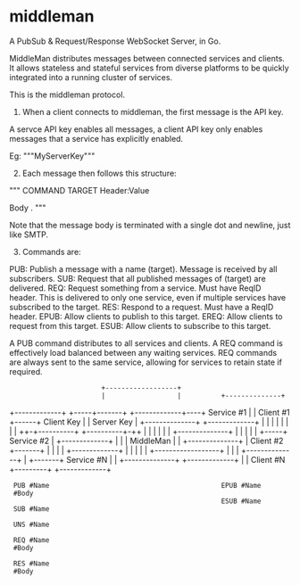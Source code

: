 # middleman
A PubSub &amp; Request/Response WebSocket Server, in Go.


MiddleMan distributes messages between connected services and clients. It
allows stateless and stateful services from diverse platforms to be
quickly integrated into a running cluster of services.

This is the middleman protocol.

1. When a client connects to middleman, the first message is the API key.

A servce API key enables all messages, a client API key only enables
messages that a service has explicitly enabled.

Eg:
"""MyServerKey"""

2. Each message then follows this structure:

"""
COMMAND TARGET
Header:Value

Body 
.
"""

Note that the message body is terminated with a single dot and newline, just like SMTP.

3. Commands are:

PUB: Publish a message with a name (target). Message is received by 
 all subscribers.
SUB: Request that all published messages of (target) are delivered.
REQ: Request something from a service. Must have ReqID header. This 
 is delivered to only one service, even if multiple services have subscribed to the target.
RES: Respond to a request. Must have a ReqID header.
EPUB: Allow clients to publish to this target.
EREQ: Allow clients to request from this target.
ESUB: Allow clients to subscribe to this target.

A PUB command distributes to all services and clients. A REQ command
is effectively load balanced between any waiting services. REQ commands
are always sent to the same service, allowing for services to retain state
if required.



                           +------------------+
                           |                  |          +--------------+
+-------------+      +-----+-------+  +-------------+----+  Service #1  |
|  Client #1  +------+  Client Key |  | Server Key  |    +--------------+
+-------------+      |             |  |             |
                     |             |  |             |
                     ++-+----------+  +----------+-++
                      | |  |                  |  | |     +--------------+
                      | |  |                  |  | +-----+  Service #2  |
+-------------+       | |  |     MiddleMan    |  |       +--------------+
|  Client #2  +-------+ |  |                  |  |
+-------------+         |  |                  |  |
                        |  +------------------+  |
                        |                        |       +--------------+
                        |                        +-------+  Service #N  |
                        |                                +--------------+
+-------------+         |
|  Client #N  +---------+
+-------------+


     PUB #Name                                           EPUB #Name
     #Body
                                                         ESUB #Name
     SUB #Name

     UNS #Name

     REQ #Name
     #Body

     RES #Name
     #Body
